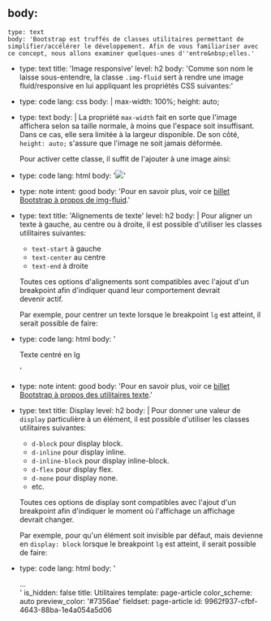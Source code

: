 body:
  -
    type: text
    body: 'Bootstrap est truffés de classes utilitaires permettant de simplifier/accélérer le développement. Afin de vous familiariser avec ce concept, nous allons examiner quelques-unes d''entre&nbsp;elles.'
  -
    type: text
    title: 'Image responsive'
    level: h2
    body: 'Comme son nom le laisse sous-entendre, la classe `.img-fluid` sert à rendre une image fluid/responsive en lui appliquant les propriétés CSS&nbsp;suivantes:'
  -
    type: code
    lang: css
    body: |
      max-width: 100%;
      height: auto;
  -
    type: text
    body: |
      La propriété `max-width` fait en sorte que l'image affichera selon sa taille normale, à moins que l'espace soit insuffisant. Dans ce cas, elle sera limitée à la largeur disponible. De son côté, `height: auto;` s'assure que l'image ne soit jamais&nbsp;déformée. 
      
      Pour activer cette classe, il suffit de l'ajouter à une image ainsi:
  -
    type: code
    lang: html
    body: '<img src="image.jpg" class="img-fluid">'
  -
    type: note
    intent: good
    body: 'Pour en savoir plus, voir ce [billet Bootstrap à propos de&nbsp;img-fluid](https://getbootstrap.com/docs/5.0/content/images/).'
  -
    type: text
    title: 'Alignements de texte'
    level: h2
    body: |
      Pour aligner un texte à gauche, au centre ou à droite, il est possible d'utiliser les classes utilitaires&nbsp;suivantes:
      
      - `text-start` à gauche
      - `text-center` au centre
      - `text-end` à droite
      
      Toutes ces options d'alignements sont compatibles avec l'ajout d'un breakpoint afin d'indiquer quand leur comportement devrait devenir&nbsp;actif.
      
      Par exemple, pour centrer un texte lorsque le breakpoint `lg` est atteint, il serait possible de&nbsp;faire:
  -
    type: code
    lang: html
    body: '<p class="text-lg-center">Texte centré en lg</p>'
  -
    type: note
    intent: good
    body: 'Pour en savoir plus, voir ce [billet Bootstrap à propos des utilitaires&nbsp;texte](https://getbootstrap.com/docs/5.0/utilities/text/).'
  -
    type: text
    title: Display
    level: h2
    body: |
      Pour donner une valeur de `display` particulière à un élément, il est possible d'utiliser les classes utilitaires&nbsp;suivantes:
      
      - `d-block` pour display block.
      - `d-inline` pour display inline.
      - `d-inline-block` pour display inline-block.
      - `d-flex` pour display flex.
      - `d-none` pour display none.
      - etc.
      
      Toutes ces options de display sont compatibles avec l'ajout d'un breakpoint afin d'indiquer le moment où l'affichage un affichage devrait&nbsp;changer.
      
      Par exemple, pour qu'un élément soit invisible par défaut, mais devienne en `display: block` lorsque le breakpoint `lg` est atteint, il serait possible de&nbsp;faire:
  -
    type: code
    lang: html
    body: '<div class="d-none d-lg-block">...</div>'
is_hidden: false
title: Utilitaires
template: page-article
color_scheme: auto
preview_color: '#7356ae'
fieldset: page-article
id: 9962f937-cfbf-4643-88ba-1e4a054a5d06
